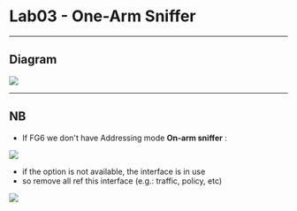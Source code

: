 # Lab03 - One-Arm Sniffer

---

## Diagram
[<img src="https://i.imgur.com/HCprzZD.png">](https://i.imgur.com/HCprzZD.png)

---

## NB
* If FG6 we don't have Addressing mode **On-arm sniffer** :

[<img src="https://i.imgur.com/HSDCyOY.png">](https://i.imgur.com/HSDCyOY.png)

* if the option is not available, the interface is in use
* so remove all ref this interface (e.g.: traffic, policy, etc)

[<img src="https://i.imgur.com/fEJpwm7.png">](https://i.imgur.com/fEJpwm7.png)
